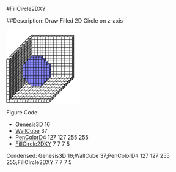 #FillCircle2DXY

##Description: Draw Filled 2D Circle on z-axis <x> <y> <z> <radius>

![](FillCircle2DXY.png)

Figure Code:
- [Genesis3D](Genesis3D.md) 16
- [WallCube](WallCube.md) 37
- [PenColorD4](PenColorD4.md) 127 127 255 255
- [FillCircle2DXY](FillCircle2DXY.md) 7 7 7 5

Condensed: Genesis3D 16;WallCube 37;PenColorD4 127 127 255 255;FillCircle2DXY 7 7 7 5

